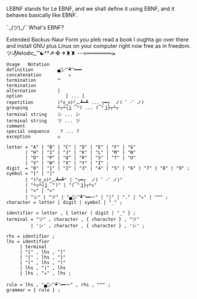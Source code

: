 LEBNF stands for Le EBNF, and we shall define it using EBNF, and it behaves basically like EBNF.

¯\_(ツ)_/¯ What's EBNF?

Extended Backus-Naur Form you pleb read a book I oughta go over there and install GNU plus Linux on your computer right now free as in freedom.
ツ๖ۣۜMelodic_™☯††☭ ✠
✈♜♜
---ι═══════ﺤ

```
Usage	Notation
definition	       ▄︻̷̿┻̿═━━
concatenation	       ✯
termination	       ™
termination	       
alternation	       |
option	              [ ... ]
repetition	       (╯ಠ‿ಠ)╯︵┻━┻ ... ┬━┬ ﻿ ノ( ゜-゜ノ)
grouping	       ┴┬┴┤͜ʖ ͡°) ... (͡° ͜ʖ├┬┴┬
terminal string	   シ ... シ
terminal string	   ツ ... ツ
comment	       
special sequence	? ... ?
exception	       ☠
```


```
letter = "A" | "B" | "C" | "D" | "E" | "F" | "G"
       | "H" | "I" | "J" | "K" | "L" | "M" | "N"
       | "O" | "P" | "Q" | "R" | "S" | "T" | "U"
       | "V" | "W" | "X" | "Y" | "Z" ;
digit  = "0" | "1" | "2" | "3" | "4" | "5" | "6" | "7" | "8" | "9" ;
symbol = "[" | "]" 
       | "(╯ಠ‿ಠ)╯︵┻━┻" | "┬━┬ ﻿ ノ( ゜-゜ノ)"
       | "┴┬┴┤͜ʖ ͡°)" | "(͡° ͜ʖ├┬┴┬"
       | "<" | ">"
       | "シ" | "ツ" | "▄︻̷̿┻̿═━一" | "|" | "." | "✯" | "™" ;
character = letter | digit | symbol | "_" ;
 
identifier = letter , { letter | digit | "_" } ;
terminal = "ツ" , character , { character } , "ツ" 
         | 'シ' , character , { character } , 'シ' ;
 
rhs = identifier ;
lhs = identifier
     | terminal
     | "[" , lhs , "]"
     | "{" , lhs , "}"
     | "(" , lhs , ")"
     | lhs , "|" , lhs
     | lhs , "✯" , lhs ;
 
rule = lhs , "▄︻̷̿┻̿═━一" , rhs , "™" ;
grammar = { rule } ;
```
